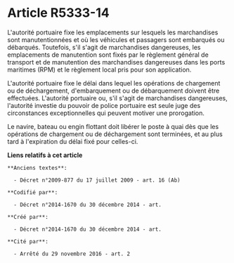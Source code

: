 # Article R5333-14

L'autorité portuaire fixe les emplacements sur lesquels les marchandises sont manutentionnées et où les véhicules et
passagers sont embarqués ou débarqués. Toutefois, s'il s'agit de marchandises dangereuses, les emplacements de manutention
sont fixés par le règlement général de transport et de manutention des marchandises dangereuses dans les ports maritimes
(RPM) et le règlement local pris pour son application.

L'autorité portuaire fixe le délai dans lequel les opérations de chargement ou de déchargement, d'embarquement ou de
débarquement doivent être effectuées. L'autorité portuaire ou, s'il s'agit de marchandises dangereuses, l'autorité investie
du pouvoir de police portuaire est seule juge des circonstances exceptionnelles qui peuvent motiver une prorogation.

Le navire, bateau ou engin flottant doit libérer le poste à quai dès que les opérations de chargement ou de déchargement sont
terminées, et au plus tard à l'expiration du délai fixé pour celles-ci.

**Liens relatifs à cet article**

	**Anciens textes**:

	  - Décret n°2009-877 du 17 juillet 2009 - art. 16 (Ab)

	**Codifié par**:

	  - Décret n°2014-1670 du 30 décembre 2014 - art.

	**Créé par**:

	  - Décret n°2014-1670 du 30 décembre 2014 - art.

	**Cité par**:

	  - Arrêté du 29 novembre 2016 - art. 2
